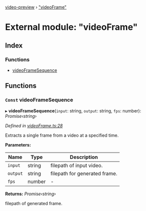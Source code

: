 [video-preview](../README.md) › ["videoFrame"](_videoframe_.md)

# External module: "videoFrame"

## Index

### Functions

* [videoFrameSequence](_videoframe_.md#const-videoframesequence)

## Functions

### `Const` videoFrameSequence

▸ **videoFrameSequence**(`input`: string, `output`: string, `fps`: number): *Promise‹string›*

*Defined in [videoFrame.ts:28](https://github.com/b-goodman/video-preview/blob/9f0084e/src/videoFrame.ts#L28)*

Extracts a single frame from a video at a specified time.

**Parameters:**

Name | Type | Description |
------ | ------ | ------ |
`input` | string | filepath of input video. |
`output` | string | filepath for generated frame. |
`fps` | number | - |

**Returns:** *Promise‹string›*

filepath of generated frame.
